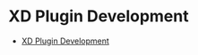 # XD Plugin Development

- [XD Plugin Development](#xd-plugin-development)

<!-- [Quick Start](https://adobexdplatform.com/plugin-docs/tutorials/quick-start/)

## Plugin

[UXP for Adobe XD documentation](https://developer.adobe.com/xd/uxp/)

### Sitemap Generator

A plugin that was created to easily create user maps based on Adobe XD designs

## Resources

[Font Awesome Glyph Panel](https://fontawesome.com/icons?d=gallery&q=recorder&m=free) -->